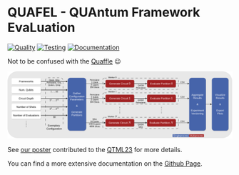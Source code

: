 # QUAFEL - QUAntum Framework EvaLuation

[![Quality](https://github.com/cirKITers/qml-essentials/actions/workflows/quality.yml/badge.svg)](https://github.com/cirKITers/qml-essentials/actions/workflows/quality.yml) [![Testing](https://github.com/cirKITers/quafel/actions/workflows/test.yml/badge.svg)](https://github.com/cirKITers/quafel/actions/workflows/test.yml) [![Documentation](https://github.com/cirKITers/quafel/actions/workflows/docs.yml/badge.svg)](https://github.com/cirKITers/quafel/actions/workflows/docs.yml)

Not to be confused with the [Quaffle](https://harrypotter.fandom.com/wiki/Quaffle) :wink:

![Overview](docs/overview.png)

See [our poster](https://bwsyncandshare.kit.edu/s/CdnD6MEsNwYgJMd) contributed to the [QTML23](https://indico.cern.ch/event/1288979/) for more details.

You can find a more extensive documentation on the [Github Page](https://cirkiters.github.io/quafel/).